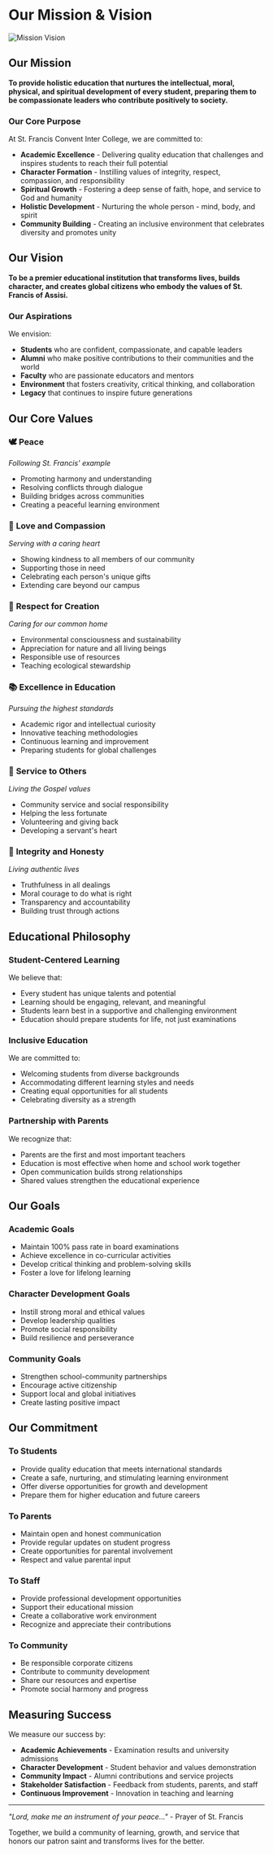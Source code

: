 # Our Mission & Vision

![Mission Vision](/images/Our_Mission_Our_Vision.jpg)

## Our Mission

**To provide holistic education that nurtures the intellectual, moral, physical, and spiritual development of every student, preparing them to be compassionate leaders who contribute positively to society.**

### Our Core Purpose

At St. Francis Convent Inter College, we are committed to:

- **Academic Excellence** - Delivering quality education that challenges and inspires students to reach their full potential
- **Character Formation** - Instilling values of integrity, respect, compassion, and responsibility
- **Spiritual Growth** - Fostering a deep sense of faith, hope, and service to God and humanity
- **Holistic Development** - Nurturing the whole person - mind, body, and spirit
- **Community Building** - Creating an inclusive environment that celebrates diversity and promotes unity

## Our Vision

**To be a premier educational institution that transforms lives, builds character, and creates global citizens who embody the values of St. Francis of Assisi.**

### Our Aspirations

We envision:

- **Students** who are confident, compassionate, and capable leaders
- **Alumni** who make positive contributions to their communities and the world
- **Faculty** who are passionate educators and mentors
- **Environment** that fosters creativity, critical thinking, and collaboration
- **Legacy** that continues to inspire future generations

## Our Core Values

### 🕊️ **Peace**
*Following St. Francis' example*
- Promoting harmony and understanding
- Resolving conflicts through dialogue
- Building bridges across communities
- Creating a peaceful learning environment

### 💝 **Love and Compassion**
*Serving with a caring heart*
- Showing kindness to all members of our community
- Supporting those in need
- Celebrating each person's unique gifts
- Extending care beyond our campus

### 🌱 **Respect for Creation**
*Caring for our common home*
- Environmental consciousness and sustainability
- Appreciation for nature and all living beings
- Responsible use of resources
- Teaching ecological stewardship

### 📚 **Excellence in Education**
*Pursuing the highest standards*
- Academic rigor and intellectual curiosity
- Innovative teaching methodologies
- Continuous learning and improvement
- Preparing students for global challenges

### 🤝 **Service to Others**
*Living the Gospel values*
- Community service and social responsibility
- Helping the less fortunate
- Volunteering and giving back
- Developing a servant's heart

### 🌟 **Integrity and Honesty**
*Living authentic lives*
- Truthfulness in all dealings
- Moral courage to do what is right
- Transparency and accountability
- Building trust through actions

## Educational Philosophy

### Student-Centered Learning
We believe that:
- Every student has unique talents and potential
- Learning should be engaging, relevant, and meaningful
- Students learn best in a supportive and challenging environment
- Education should prepare students for life, not just examinations

### Inclusive Education
We are committed to:
- Welcoming students from diverse backgrounds
- Accommodating different learning styles and needs
- Creating equal opportunities for all students
- Celebrating diversity as a strength

### Partnership with Parents
We recognize that:
- Parents are the first and most important teachers
- Education is most effective when home and school work together
- Open communication builds strong relationships
- Shared values strengthen the educational experience

## Our Goals

### Academic Goals
- Maintain 100% pass rate in board examinations
- Achieve excellence in co-curricular activities
- Develop critical thinking and problem-solving skills
- Foster a love for lifelong learning

### Character Development Goals
- Instill strong moral and ethical values
- Develop leadership qualities
- Promote social responsibility
- Build resilience and perseverance

### Community Goals
- Strengthen school-community partnerships
- Encourage active citizenship
- Support local and global initiatives
- Create lasting positive impact

## Our Commitment

### To Students
- Provide quality education that meets international standards
- Create a safe, nurturing, and stimulating learning environment
- Offer diverse opportunities for growth and development
- Prepare them for higher education and future careers

### To Parents
- Maintain open and honest communication
- Provide regular updates on student progress
- Create opportunities for parental involvement
- Respect and value parental input

### To Staff
- Provide professional development opportunities
- Support their educational mission
- Create a collaborative work environment
- Recognize and appreciate their contributions

### To Community
- Be responsible corporate citizens
- Contribute to community development
- Share our resources and expertise
- Promote social harmony and progress

## Measuring Success

We measure our success by:
- **Academic Achievements** - Examination results and university admissions
- **Character Development** - Student behavior and values demonstration
- **Community Impact** - Alumni contributions and service projects
- **Stakeholder Satisfaction** - Feedback from students, parents, and staff
- **Continuous Improvement** - Innovation in teaching and learning

---

*"Lord, make me an instrument of your peace..."* - Prayer of St. Francis

Together, we build a community of learning, growth, and service that honors our patron saint and transforms lives for the better. 
